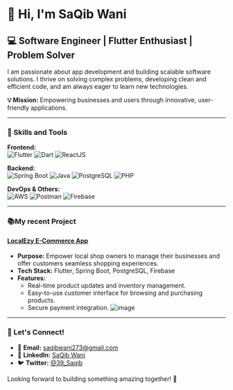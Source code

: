 # 👋 Hi, I'm SaQib Wani

## 💻 Software Engineer | Flutter Enthusiast | Problem Solver  

I am passionate about app development and building scalable software solutions. I thrive on solving complex problems, developing clean and efficient code, and am always eager to learn new technologies.  

**💡 Mission:** Empowering businesses and users through innovative, user-friendly applications.

---

### 🚀 Skills and Tools  

**Frontend:**  
![Flutter](https://img.shields.io/badge/-Flutter-02569B?style=flat&logo=flutter&logoColor=white) ![Dart](https://img.shields.io/badge/-Dart-0175C2?style=flat&logo=dart&logoColor=white)  ![ReactJS](https://img.shields.io/badge/-React-61DAFB?style=flat&logo=react&logoColor=black)


**Backend:**  
![Spring Boot](https://img.shields.io/badge/-Spring%20Boot-6DB33F?style=flat&logo=spring-boot&logoColor=white) ![Java](https://img.shields.io/badge/-Java-007396?style=flat&logo=java&logoColor=white) ![PostgreSQL](https://img.shields.io/badge/-PostgreSQL-336791?style=flat&logo=postgresql&logoColor=white) ![PHP](https://img.shields.io/badge/-PHP-777BB4?style=flat&logo=php&logoColor=white)

**DevOps & Others:**  
![AWS](https://img.shields.io/badge/-AWS-232F3E?style=flat&logo=amazon-aws&logoColor=white) ![Postman](https://img.shields.io/badge/-Postman-FF6C37?style=flat&logo=postman&logoColor=white) ![Firebase](https://img.shields.io/badge/-Firebase-FFCA28?style=flat&logo=firebase&logoColor=black)

---

### 📚My recent Project  

#### [LocalEzy E-Commerce App](https://github.com/your-repo-link)  
- **Purpose:** Empower local shop owners to manage their businesses and offer customers seamless shopping experiences.  
- **Tech Stack:** Flutter, Spring Boot, PostgreSQL, Firebase  
- **Features:**  
  - Real-time product updates and inventory management.  
  - Easy-to-use customer interface for browsing and purchasing products.  
  - Secure payment integration.
    ![image](https://github.com/user-attachments/assets/ab45830d-5e53-4afc-8e56-9083ca59720a)


---



### 🤝 Let's Connect!  

- 📧 **Email:** [saqibwani273@gmail.com](mailto:saqibwani273@gmail.com)  
- 💼 **LinkedIn:** [SaQib Wani](https://www.linkedin.com/in/272-saqib-wani/)  
- 🐦 **Twitter:** [@39_Saqib](https://twitter.com/39_Saqib)  

Looking forward to building something amazing together! 🚀
